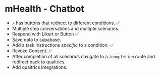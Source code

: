 # mHealth - Chatbot
- `/` has buttons that redirect to different conditions. ✅
- Multiple step conversations and multiple scenarios. 
- Respond with Likert or Button ✅
- Save data to supabase.
- Add a task instructions *specific* to a condition. ✅
- Revoke Consent. ✅
- After completion of all scenarios navigate to a `/completion` route and redirect back to qualtrics.
- Add qualtrics integrations.